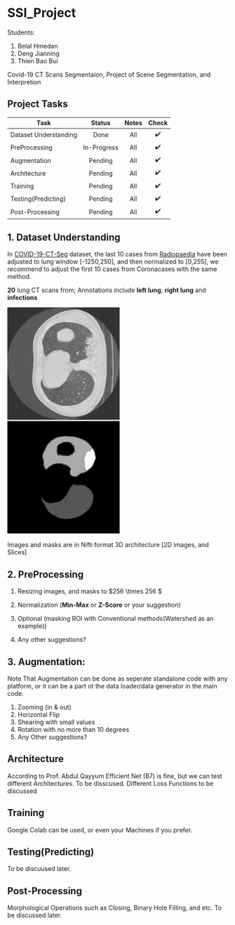 # SSI_Project

 Students:

 1. Belal Hmedan
 2. Deng Jianning
 3. Thien Bao Bui

Covid-19 CT Scans Segmentaion, Project of Scene Segmentation, and Interpretion

## Project Tasks

| Task    |     Status     |  Notes | Check |
| ------------- |:-------------:|:-----:|:-----:|
| Dataset Understanding      | Done | All |:heavy_check_mark:|
| PreProcessing      | In-Progress   |  All  |:heavy_check_mark:|
| Augmentation | Pending  |  All  |:heavy_check_mark:|
| Architecture | Pending  |  All  |:heavy_check_mark:|
| Training | Pending  |  All  |:heavy_check_mark:|
| Testing(Predicting) | Pending  |  All  |:heavy_check_mark:|
| Post-Processing | Pending  |  All  |:heavy_check_mark:|

## 1. Dataset Understanding 

In [COVID-19-CT-Seg](https://zenodo.org/record/3757476#.Xpz8OcgzZPY) dataset, the last 10 cases from [Radiopaedia](https://radiopaedia.org/articles/covid-19-3) have been adjusted to lung window
[-1250,250], and then normalized to [0,255], we recommend to adjust the first 10 cases from
Coronacases with the same method.

**20** lung CT scans from; Annotations include **left lung**, **right lung** and
**infections**

![alt text](image.png "Image")![alt text](mask.png "Mask")

Images and masks are in Nifti format 3D architecture [2D images, and Slices]

## 2. PreProcessing

 1. Resizing images, and masks to $256 \times 256 $

 2. Normalization (**Min-Max** or **Z-Score** or your suggestion)

 3. Optional (masking ROI with Conventional methods(Watershed as an example))

 4. Any other suggestions?

## 3.  Augmentation:

 Note That Augmentation can be done as seperate standalone code with any platform, or it can be a part ot the data loader/data generator in the main code.

 1. Zooming (in & out)
 2. Horizontal Flip
 3. Shearing with small values
 4. Rotation with no more than 10 degrees
 5. Any Other suggestions?

## Architecture

According to Prof. Abdul Qayyum Efficient Net (B7) is fine, but we can test different Architectures.
To be disscused.
Different Loss Functions to be discussed

## Training

Google Colab can be used, or even your Machines if you prefer.

## Testing(Predicting)

To be discuused later.

## Post-Processing

Morphological Operations such as Closing, Binary Hole Filling, and etc. 
To be discussed later.
